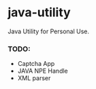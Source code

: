 # java-utility
Java Utility for Personal Use.

### TODO:
- Captcha App
- JAVA NPE Handle
- XML parser
